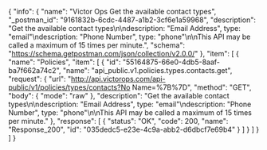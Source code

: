 {
  "info": {
    "name": "Victor Ops Get the available contact types",
    "_postman_id": "9161832b-6cdc-4487-a1b2-3cf6e1a59968",
    "description": "Get the available contact types\n\ndescription: \"Email Address\", type: \"email\"\ndescription: \"Phone Number\", type: \"phone\"\n\nThis API may be called a maximum of 15 times per minute.",
    "schema": "https://schema.getpostman.com/json/collection/v2.0.0/"
  },
  "item": [
    {
      "name": "Policies",
      "item": [
        {
          "id": "55164875-66e0-4db5-8aaf-ba7f662a74c2",
          "name": "api_public.v1.policies.types.contacts.get",
          "request": {
            "url": "http://api.victorops.com/api-public/v1/policies/types/contacts?No Name=%7B%7D",
            "method": "GET",
            "body": {
              "mode": "raw"
            },
            "description": "Get the available contact types\n\ndescription: \"Email Address\", type: \"email\"\ndescription: \"Phone Number\", type: \"phone\"\n\nThis API may be called a maximum of 15 times per minute."
          },
          "response": [
            {
              "status": "OK",
              "code": 200,
              "name": "Response_200",
              "id": "035dedc5-e23e-4c9a-abb2-d6dbcf7e69b4"
            }
          ]
        }
      ]
    }
  ]
}